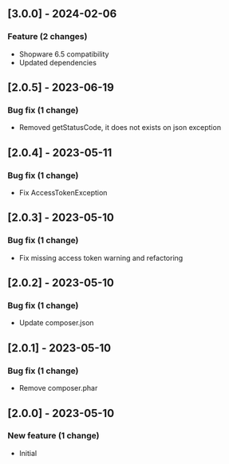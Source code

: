 <!-- CHANGELOGGER -->

## [3.0.0] - 2024-02-06

### Feature (2 changes)

- Shopware 6.5 compatibility
- Updated dependencies

## [2.0.5] - 2023-06-19

### Bug fix (1 change)

- Removed getStatusCode, it does not exists on json exception

## [2.0.4] - 2023-05-11

### Bug fix (1 change)

- Fix AccessTokenException

## [2.0.3] - 2023-05-10

### Bug fix (1 change)

- Fix missing access token warning and refactoring

## [2.0.2] - 2023-05-10

### Bug fix (1 change)

- Update composer.json

## [2.0.1] - 2023-05-10

### Bug fix (1 change)

- Remove composer.phar

## [2.0.0] - 2023-05-10

### New feature (1 change)

- Initial
